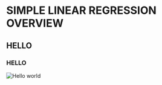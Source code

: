 # SIMPLE LINEAR REGRESSION OVERVIEW

## HELLO

### HELLO


![Hello world](https://www.google.com/imgres?imgurl=https%3A%2F%2Fi.stack.imgur.com%2FT908H.png&imgrefurl=https%3A%2F%2Fstackoverflow.com%2Fquestions%2F41904556&tbnid=kF0uStSvB59sJM&vet=12ahUKEwj1jdGjzN_pAhVlieAKHR5fCNkQMygAegUIARDxAQ..i&docid=6wH7YosG06hJzM&w=755&h=571&q=git%20push%20-u%20origin&ved=2ahUKEwj1jdGjzN_pAhVlieAKHR5fCNkQMygAegUIARDxAQ)
